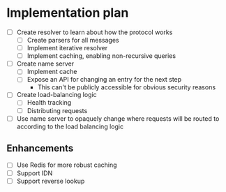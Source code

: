 # Implementation plan

- [ ] Create resolver to learn about how the protocol works
  - [ ] Create parsers for all messages
  - [ ] Implement iterative resolver
  - [ ] Implement caching, enabling non-recursive queries
- [ ] Create name server
  - [ ] Implement cache
  - [ ] Expose an API for changing an entry for the next step
    - This can't be publicly accessible for obvious security reasons
- [ ] Create load-balancing logic
  - [ ] Health tracking
  - [ ] Distributing requests
- [ ] Use name server to opaquely change where requests will be routed to according to the load balancing logic

## Enhancements

- [ ] Use Redis for more robust caching
- [ ] Support IDN
- [ ] Support reverse lookup
